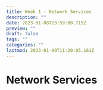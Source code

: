 ```yaml
---
title: Week 1 - Network Services
description: ""
date: 2023-01-08T23:59:00.715Z
preview: ""
draft: false
tags: ""
categories: ""
lastmod: 2023-01-09T11:20:05.161Z
---
```


# Network Services
